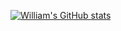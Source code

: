 [![William's GitHub stats](https://github-readme-stats.vercel.app/api?username=williamtetlow&count_private=true&show_icons=true)](https://github.com/anuraghazra/github-readme-stats)
